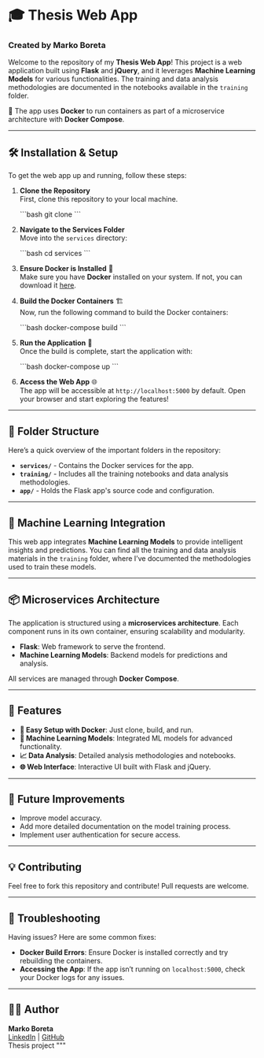 # 🎓 Thesis Web App

### Created by **Marko Boreta**

Welcome to the repository of my **Thesis Web App**! This project is a web application built using **Flask** and **jQuery**, and it leverages **Machine Learning Models** for various functionalities. The training and data analysis methodologies are documented in the notebooks available in the `training` folder.

🚀 The app uses **Docker** to run containers as part of a microservice architecture with **Docker Compose**.

---

## 🛠️ Installation & Setup

To get the web app up and running, follow these steps:

1. **Clone the Repository**  
   First, clone this repository to your local machine.
   
   \`\`\`bash
   git clone <repository-url>
   \`\`\`

2. **Navigate to the Services Folder**  
   Move into the `services` directory:
   
   \`\`\`bash
   cd services
   \`\`\`

3. **Ensure Docker is Installed** 🐳  
   Make sure you have **Docker** installed on your system. If not, you can download it [here](https://www.docker.com/products/docker-desktop).

4. **Build the Docker Containers** 🏗️  
   Now, run the following command to build the Docker containers:

   \`\`\`bash
   docker-compose build
   \`\`\`

5. **Run the Application** 🚀  
   Once the build is complete, start the application with:

   \`\`\`bash
   docker-compose up
   \`\`\`

6. **Access the Web App** 🌐  
   The app will be accessible at `http://localhost:5000` by default. Open your browser and start exploring the features!

---

## 📂 Folder Structure

Here’s a quick overview of the important folders in the repository:

- **`services/`** - Contains the Docker services for the app.
- **`training/`** - Includes all the training notebooks and data analysis methodologies.
- **`app/`** - Holds the Flask app's source code and configuration.

---

## 🧠 Machine Learning Integration

This web app integrates **Machine Learning Models** to provide intelligent insights and predictions. You can find all the training and data analysis materials in the `training` folder, where I’ve documented the methodologies used to train these models.

---

## 📦 Microservices Architecture

The application is structured using a **microservices architecture**. Each component runs in its own container, ensuring scalability and modularity.

- **Flask**: Web framework to serve the frontend.
- **Machine Learning Models**: Backend models for predictions and analysis.

All services are managed through **Docker Compose**.

---

## 🌟 Features

- **🚀 Easy Setup with Docker**: Just clone, build, and run.
- **🧠 Machine Learning Models**: Integrated ML models for advanced functionality.
- **📈 Data Analysis**: Detailed analysis methodologies and notebooks.
- **🌐 Web Interface**: Interactive UI built with Flask and jQuery.

---

## 📝 Future Improvements

- Improve model accuracy.
- Add more detailed documentation on the model training process.
- Implement user authentication for secure access.

---

## 💡 Contributing

Feel free to fork this repository and contribute! Pull requests are welcome.

---

## 🔧 Troubleshooting

Having issues? Here are some common fixes:

- **Docker Build Errors**: Ensure Docker is installed correctly and try rebuilding the containers.
- **Accessing the App**: If the app isn’t running on `localhost:5000`, check your Docker logs for any issues.

---

## 👨‍💻 Author

**Marko Boreta**  
[LinkedIn](https://www.linkedin.com/) | [GitHub](https://github.com/)  
Thesis project
"""
